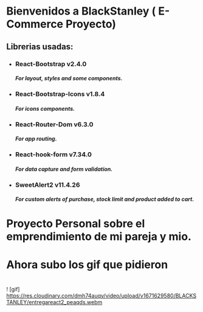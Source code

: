 # Bienvenidos a BlackStanley ( E-Commerce Proyecto)

## Librerias usadas:

- ### React-Bootstrap v2.4.0
  #### _For layout, styles and some components._
- ### React-Bootstrap-Icons v1.8.4
  #### _For icons components._
- ### React-Router-Dom v6.3.0
  #### _For app routing._
- ### React-hook-form v7.34.0
  #### _For data capture and form validation._
- ### SweetAlert2 v11.4.26
  #### _For custom alerts of purchase, stock limit and product added to cart._

# Proyecto Personal sobre el emprendimiento de mi pareja y mio.
# Ahora subo los gif que pidieron
# 
! [gif] https://res.cloudinary.com/dmh74auqy/video/upload/v1671629580/BLACKSTANLEY/entregareact2_peaqds.webm






